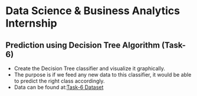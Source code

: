 # Data Science & Business Analytics Internship

## Prediction using Decision Tree Algorithm (Task-6)



* Create the Decision Tree classifier and visualize it graphically.
* The purpose is if we feed any new data to this classifier, it would be able to predict the right class accordingly.
* Data can be found at:[Task-6 Dataset](https://bit.ly/3kXTdox) 

